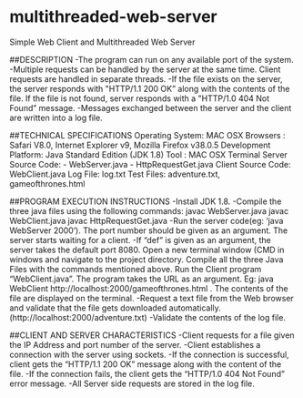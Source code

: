 # multithreaded-web-server
Simple Web Client and Multithreaded Web Server

##DESCRIPTION
    -The program can run on any available port of the system.
    -Multiple requests can be handled by the server at the same time. Client requests are handled in separate threads.
    -If the file exists on the server, the server responds with "HTTP/1.1 200 OK” along with the contents of the file. If the      file is not found, server responds with a "HTTP/1.0 404 Not Found” message.
    -Messages exchanged between the server and the client are written into a log file.
    
##TECHNICAL SPECIFICATIONS
     Operating System: MAC OSX
     Browsers : Safari V8.0, Internet Explorer v9, Mozilla Firefox v38.0.5
     Development Platform: Java Standard Edition  (JDK 1.8)
     Tool : MAC OSX Terminal
     Server Source Code:
      - WebServer.java
      - HttpRequestGet.java
     Client Source Code: WebClient.java
     Log File: log.txt
     Test Files: adventure.txt, gameofthrones.html
     
##PROGRAM EXECUTION INSTRUCTIONS
     -Install JDK 1.8.
     -Compile the three java files using the following commands: 
      javac WebServer.java
      javac WebClient.java
      javac HttpRequestGet.java
     -Run the server code(eg: ‘java WebServer 2000’). The port number should be given as an argument. The server starts            waiting for a client.
     -If “def” is given as an argument, the server takes the default port 8080. Open a new terminal window (CMD in windows         and navigate to the project directory. 
      Compile all the three Java Files with the commands mentioned above.
      Run the Client program “WebClient.java”. The program takes the URL as an argument. 
      Eg: java WebClient  http://localhost:2000/gameofthrones.html . The contents of the file are displayed on the terminal.
     -Request a text file from the Web browser and validate that the file gets downloaded automatically.                           (http://localhost:2000/adventure.txt)
     -Validate the contents of the log file.
     
##CLIENT AND SERVER CHARACTERISTICS
    -Client requests for a file given the IP Address and port number of the server.
    -Client establishes a connection with the server using sockets.
    -If the connection is successful, client gets the “HTTP/1.1 200 OK” message along with the content of the file.
    -If the connection fails, the client gets the “HTTP/1.0 404 Not Found” error message.
    -All Server side requests are stored in the log file.
     
